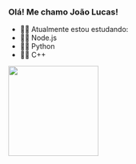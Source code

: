 ### Olá! Me chamo João Lucas!

- 🐱‍💻 Atualmente estou estudando: 
- 🐱‍👤 Node.js
- 🐱‍👤 Python
- 🐱‍👤 C++

<div>
  <a href="https://github.com/jluvarela">
  <img height="180em" width src="https://github-readme-stats.vercel.app/api?username=jluvarela&show_icons=true&theme=merko&include_all_commits=true&count_private=true"/>
  <!--<img height="180em" src="https://github-readme-stats.vercel.app/api/top-langs/?username=jluvarela&layout=compact&langs_count=7&theme=merko"/> -->
</div>
